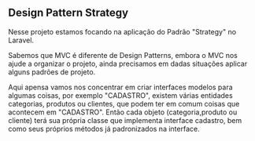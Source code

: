 <h2>Design Pattern Strategy</h2>
<p align="justified">Nesse projeto estamos focando na aplicação do Padrão "Strategy" no Laravel.</p>
<p align="justified">Sabemos que MVC é diferente de Design Patterns, embora o MVC nos ajude a organizar o projeto, ainda precisamos em dadas situações aplicar alguns padrões de projeto.</p>
<p align="justified">Aqui apensa vamos nos concentrar em criar interfaces modelos para algumas coisas, por exemplo "CADASTRO", existem várias entidades categorias, produtos ou clientes, que podem ter em comum coisas que acontecem em "CADASTRO". Então cada objeto (categoria,produto ou cliente) terá sua própria classe que implementa interface cadastro, bem como seus próprios métodos já padronizados na interface. </p>